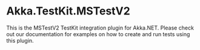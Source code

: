 # Akka.TestKit.MSTestV2

This is the MSTestV2 TestKit integration plugin for Akka.NET. Please check out our documentation for examples on how to create and run tests using this plugin.